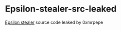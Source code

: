 # Epsilon-stealer-src-leaked
[Epsilon stealer](https://t.me/epsilonvouches) source code leaked by 0xmrpepe

